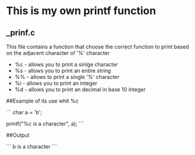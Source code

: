 # This is my own printf function

## _prinf.c

This file contains a function that choose the correct function to print based on the adjacent character of '%' character
* %c - allows you to print a sinlge character
* %s - allows you to print an entire string
* %% - allows to print a single '%' character
* %i - allows you to print an integer
* %d - allows you to print an decimal in base 10 integer

##Example of its use whit %c

´´´
char a = 'b';

printf("%c is a character", a);
´´´

##Output

´´´
b is a character
´´´
